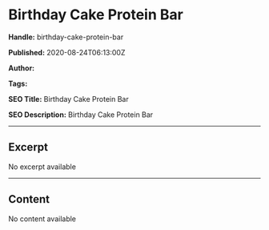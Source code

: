 # Birthday Cake Protein Bar

**Handle:** birthday-cake-protein-bar

**Published:** 2020-08-24T06:13:00Z

**Author:**  

**Tags:** 

**SEO Title:** Birthday Cake Protein Bar

**SEO Description:** Birthday Cake Protein Bar

---

## Excerpt

No excerpt available

---

## Content

No content available


